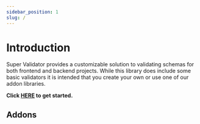 ```yaml
---
sidebar_position: 1
slug: /
---
```


# Introduction

Super Validator provides a customizable solution to validating schemas for both frontend and backend projects. While this library does include some basic validators it is intended that you create your own or use one of our addon libraries.

**Click [HERE](getting-started.md) to get started.**

## Addons
